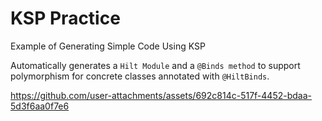 # KSP Practice

Example of Generating Simple Code Using KSP

Automatically generates a `Hilt Module` and a `@Binds method` to support polymorphism for concrete classes
annotated with `@HiltBinds`.

https://github.com/user-attachments/assets/692c814c-517f-4452-bdaa-5d3f6aa0f7e6
